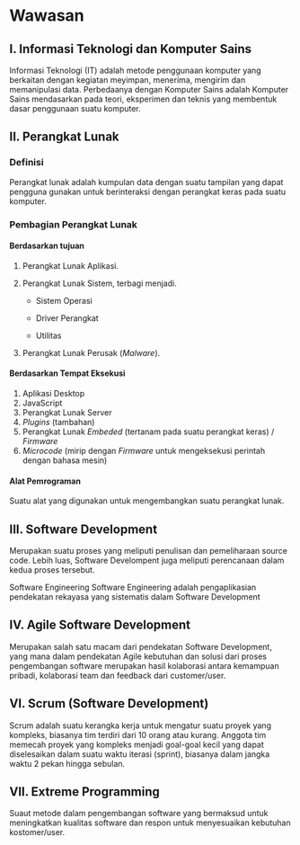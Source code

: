 # Wawasan

## I. Informasi Teknologi dan Komputer Sains

Informasi Teknologi (IT) adalah metode  penggunaan komputer yang berkaitan dengan kegiatan meyimpan, menerima, mengirim dan memanipulasi data. Perbedaanya dengan Komputer Sains adalah Komputer Sains mendasarkan pada teori, eksperimen dan teknis yang membentuk dasar penggunaan suatu komputer.

## II. Perangkat Lunak

### Definisi

Perangkat lunak adalah kumpulan data dengan suatu tampilan yang dapat pengguna gunakan untuk berinteraksi dengan perangkat keras pada suatu komputer.

### Pembagian Perangkat Lunak

#### Berdasarkan tujuan

1. Perangkat Lunak Aplikasi.
2. Perangkat Lunak Sistem, terbagi menjadi.

   * Sistem Operasi

   * Driver Perangkat

   * Utilitas

3. Perangkat Lunak Perusak (*Malware*).

#### Berdasarkan Tempat Eksekusi

1. Aplikasi Desktop
2. JavaScript
3. Perangkat Lunak Server
4. *Plugins* (tambahan)
5. Perangkat Lunak *Embeded* (tertanam pada suatu perangkat keras) / *Firmware*
6. *Microcode* (mirip dengan *Firmware* untuk mengeksekusi perintah dengan bahasa mesin)

#### Alat Pemrograman

Suatu alat yang digunakan untuk mengembangkan suatu perangkat lunak.

## III. Software Development

Merupakan suatu proses yang meliputi penulisan dan pemeliharaan source code. Lebih luas, Software Develompent juga meliputi perencanaan dalam kedua proses tersebut.

Software Engineering
Software Engineering adalah pengaplikasian pendekatan rekayasa yang sistematis dalam Software Development

## IV. Agile Software Development

Merupakan salah satu macam dari pendekatan Software Development, yang mana dalam pendekatan Agile kebutuhan dan solusi dari proses pengembangan software merupakan hasil kolaborasi antara kemampuan pribadi, kolaborasi team dan feedback dari customer/user.

## VI. Scrum (Software Development)

Scrum adalah suatu kerangka kerja untuk mengatur suatu proyek yang kompleks, biasanya tim terdiri dari 10  orang atau kurang.
Anggota tim memecah proyek yang kompleks menjadi goal-goal kecil yang dapat diselesaikan dalam suatu waktu iterasi (sprint), biasanya dalam jangka waktu 2 pekan hingga sebulan.

## VII. Extreme Programming

Suaut metode dalam pengembangan software yang bermaksud untuk meningkatkan kualitas software dan respon untuk menyesuaikan kebutuhan kostomer/user.

